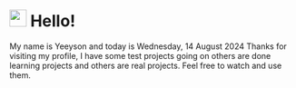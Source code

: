  <h1>
    <img src="https://emojis.slackmojis.com/emojis/images/1643510097/45343/hi.gif?1643510097" width="30"/> 
    Hello!
 </h1>
 <p>
    My name is Yeeyson and today is Wednesday, 14 August 2024
    Thanks for visiting my profile, I have some test projects going on others are done learning projects and others are real projects.
    Feel free to watch and use them.
 </p>